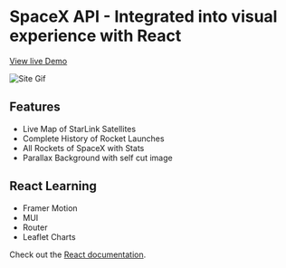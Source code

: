 # SpaceX API - Integrated into visual experience with React

[View live Demo](https://saadamirpk.github.io/space-explore/)

![Site Gif](/src/space-gif.gif)

## Features
- Live Map of StarLink Satellites
- Complete History of Rocket Launches
- All Rockets of SpaceX with Stats
- Parallax Background with self cut image

## React Learning
- Framer Motion
- MUI
- Router
- Leaflet Charts

Check out the [React documentation](https://reactjs.org/).
